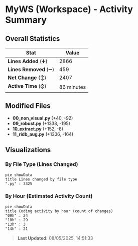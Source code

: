 # MyWS (Workspace) - Activity Summary 

## Overall Statistics

| Stat                   | Value                                                             |
| ---------------------- | ----------------------------------------------------------------- |
| **Lines Added** (➕)   | 2866                                          |
| **Lines Removed** (➖) | 459                                        |
| **Net Change** (↕)    | 2407                |
| **Active Time** (⌚)   | 86 minutes |


## Modified Files
- **00_non_visual.py** (+40, -92)
- **09_robust.py** (+1338, -195)
- **10_extract.py** (+152, -8)
- **11_ridb_aug.py** (+1336, -164)

## Visualizations

### By File Type (Lines Changed)

```mermaid
pie showData
title Lines changed by file type
".py" : 3325
```

### By Hour (Estimated Activity Count)

```mermaid
pie showData
title Coding activity by hour (count of changes)
"09h" : 24
"10h" : 29
"13h" : 3
"14h" : 21
```


> **Last Updated:** 08/05/2025, 14:51:33